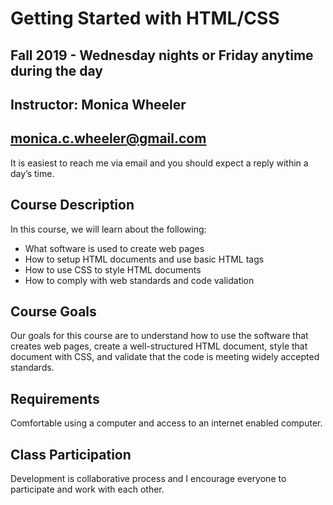 # Getting Started with HTML/CSS
## Fall 2019 - Wednesday nights or Friday anytime during the day
## Instructor: Monica Wheeler
## monica.c.wheeler@gmail.com

It is easiest to reach me via email and you should expect a reply within a day’s time.

## Course Description

In this course, we will learn about the following:
* What software is used to create web pages
* How to setup HTML documents and use basic HTML tags
* How to use CSS to style HTML documents
* How to comply with web standards and code validation

## Course Goals

Our goals for this course are to understand how to use the software that creates web pages, create a well-structured HTML document, style that document with CSS, and validate that the code is meeting widely accepted standards. 

## Requirements

Comfortable using a computer and access to an internet enabled computer.

## Class Participation

Development is collaborative process and I encourage everyone to participate and work with each other.
